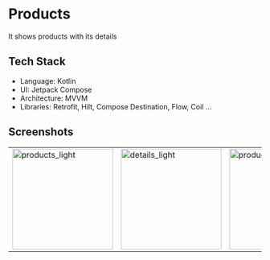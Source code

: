 # **Products**  

It shows products with its details


##  Tech Stack
- Language: Kotlin
- UI: Jetpack Compose
- Architecture: MVVM
- Libraries: Retrofit, Hilt, Compose Destination, Flow, Coil ...


## **Screenshots**

<table>
  <tr>
    <td><img width="200" alt="products_light" src="https://github.com/user-attachments/assets/b11f23f4-7163-44d9-a055-d40d9ce3217f" /></td>
    <td><img width="200" alt="details_light" src="https://github.com/user-attachments/assets/d07865f5-1948-4a4a-91e6-47995d1a7017" /></td>
    <td><img width="200" alt="products_dark" src="https://github.com/user-attachments/assets/f4b2e8a0-5c71-4ae7-9caf-fa13b2905ca5" /></td>
    <td><img width="200" alt="details_dark" src="https://github.com/user-attachments/assets/ae2f76a8-28b0-4f10-b7ee-9751bccf24b8" /></td>
  </tr>
</table>
